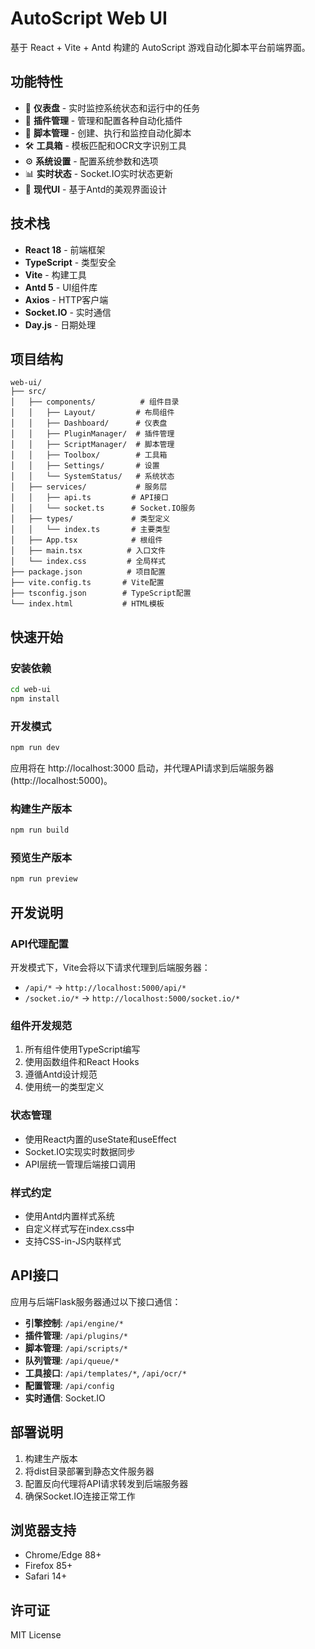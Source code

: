 # AutoScript Web UI

基于 React + Vite + Antd 构建的 AutoScript 游戏自动化脚本平台前端界面。

## 功能特性

- 🎯 **仪表盘** - 实时监控系统状态和运行中的任务
- 🔌 **插件管理** - 管理和配置各种自动化插件
- 📝 **脚本管理** - 创建、执行和监控自动化脚本
- 🛠️ **工具箱** - 模板匹配和OCR文字识别工具
- ⚙️ **系统设置** - 配置系统参数和选项
- 📊 **实时状态** - Socket.IO实时状态更新
- 🎨 **现代UI** - 基于Antd的美观界面设计

## 技术栈

- **React 18** - 前端框架
- **TypeScript** - 类型安全
- **Vite** - 构建工具
- **Antd 5** - UI组件库
- **Axios** - HTTP客户端
- **Socket.IO** - 实时通信
- **Day.js** - 日期处理

## 项目结构

```
web-ui/
├── src/
│   ├── components/          # 组件目录
│   │   ├── Layout/         # 布局组件
│   │   ├── Dashboard/      # 仪表盘
│   │   ├── PluginManager/  # 插件管理
│   │   ├── ScriptManager/  # 脚本管理
│   │   ├── Toolbox/        # 工具箱
│   │   ├── Settings/       # 设置
│   │   └── SystemStatus/   # 系统状态
│   ├── services/           # 服务层
│   │   ├── api.ts         # API接口
│   │   └── socket.ts      # Socket.IO服务
│   ├── types/             # 类型定义
│   │   └── index.ts       # 主要类型
│   ├── App.tsx            # 根组件
│   ├── main.tsx          # 入口文件
│   └── index.css         # 全局样式
├── package.json          # 项目配置
├── vite.config.ts       # Vite配置
├── tsconfig.json        # TypeScript配置
└── index.html           # HTML模板
```

## 快速开始

### 安装依赖

```bash
cd web-ui
npm install
```

### 开发模式

```bash
npm run dev
```

应用将在 http://localhost:3000 启动，并代理API请求到后端服务器 (http://localhost:5000)。

### 构建生产版本

```bash
npm run build
```

### 预览生产版本

```bash
npm run preview
```

## 开发说明

### API代理配置

开发模式下，Vite会将以下请求代理到后端服务器：
- `/api/*` -> `http://localhost:5000/api/*`
- `/socket.io/*` -> `http://localhost:5000/socket.io/*`

### 组件开发规范

1. 所有组件使用TypeScript编写
2. 使用函数组件和React Hooks
3. 遵循Antd设计规范
4. 使用统一的类型定义

### 状态管理

- 使用React内置的useState和useEffect
- Socket.IO实现实时数据同步
- API层统一管理后端接口调用

### 样式约定

- 使用Antd内置样式系统
- 自定义样式写在index.css中
- 支持CSS-in-JS内联样式

## API接口

应用与后端Flask服务器通过以下接口通信：

- **引擎控制**: `/api/engine/*`
- **插件管理**: `/api/plugins/*`
- **脚本管理**: `/api/scripts/*`
- **队列管理**: `/api/queue/*`
- **工具接口**: `/api/templates/*`, `/api/ocr/*`
- **配置管理**: `/api/config`
- **实时通信**: Socket.IO

## 部署说明

1. 构建生产版本
2. 将dist目录部署到静态文件服务器
3. 配置反向代理将API请求转发到后端服务器
4. 确保Socket.IO连接正常工作

## 浏览器支持

- Chrome/Edge 88+
- Firefox 85+
- Safari 14+

## 许可证

MIT License